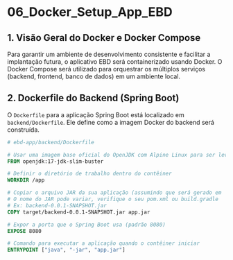 # 06_Docker_Setup_App_EBD

## 1. Visão Geral do Docker e Docker Compose

Para garantir um ambiente de desenvolvimento consistente e facilitar a implantação futura, o aplicativo EBD será containerizado usando Docker. O Docker Compose será utilizado para orquestrar os múltiplos serviços (backend, frontend, banco de dados) em um ambiente local.

## 2. Dockerfile do Backend (Spring Boot)

O `Dockerfile` para a aplicação Spring Boot está localizado em `backend/Dockerfile`. Ele define como a imagem Docker do backend será construída.

```dockerfile
# ebd-app/backend/Dockerfile

# Usar uma imagem base oficial do OpenJDK com Alpine Linux para ser leve
FROM openjdk:17-jdk-slim-buster

# Definir o diretório de trabalho dentro do contêiner
WORKDIR /app

# Copiar o arquivo JAR da sua aplicação (assumindo que será gerado em 'target/')
# O nome do JAR pode variar, verifique o seu pom.xml ou build.gradle
# Ex: backend-0.0.1-SNAPSHOT.jar
COPY target/backend-0.0.1-SNAPSHOT.jar app.jar

# Expor a porta que o Spring Boot usa (padrão 8080)
EXPOSE 8080

# Comando para executar a aplicação quando o contêiner iniciar
ENTRYPOINT ["java", "-jar", "app.jar"]
```
